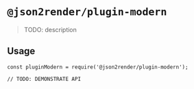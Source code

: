 # `@json2render/plugin-modern`

> TODO: description

## Usage

```
const pluginModern = require('@json2render/plugin-modern');

// TODO: DEMONSTRATE API
```
